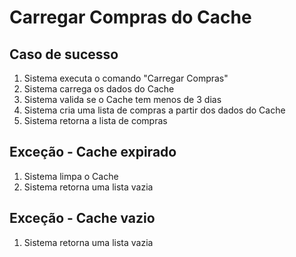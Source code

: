 # Carregar Compras do Cache

## Caso de sucesso

1. Sistema executa o comando "Carregar Compras"
2. Sistema carrega os dados do Cache
3. Sistema valida se o Cache tem menos de 3 dias
4. Sistema cria uma lista de compras a partir dos dados do Cache
5. Sistema retorna a lista de compras

## Exceção - Cache expirado
1. Sistema limpa o Cache
2. Sistema retorna uma lista vazia

## Exceção - Cache vazio
1. Sistema retorna uma lista vazia